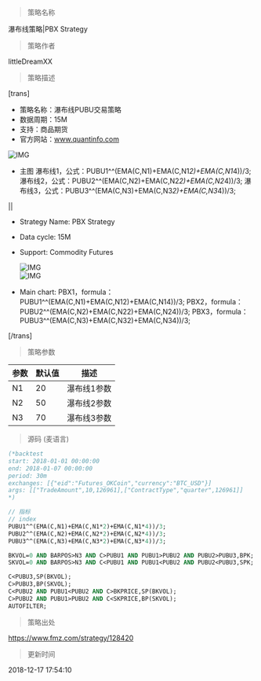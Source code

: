 
> 策略名称

瀑布线策略|PBX Strategy

> 策略作者

littleDreamXX

> 策略描述

[trans]
- 策略名称：瀑布线PUBU交易策略
- 数据周期：15M
- 支持：商品期货
- 官方网站：www.quantinfo.com

![IMG](https://www.fmz.com/upload/asset/3ba2dba0c6b01773b2c296438ff77d25.png)

- 主图
  瀑布线1，公式：PUBU1^^(EMA(C,N1)+EMA(C,N1*2)+EMA(C,N1*4))/3;
  瀑布线2，公式：PUBU2^^(EMA(C,N2)+EMA(C,N2*2)+EMA(C,N2*4))/3;
  瀑布线3，公式：PUBU3^^(EMA(C,N3)+EMA(C,N3*2)+EMA(C,N3*4))/3;

||

- Strategy Name: PBX Strategy
- Data cycle: 15M
- Support: Commodity Futures

  ![IMG](https://www.fmz.com/upload/asset/7a091a85a4f8af0a587ebd533b70145e.png)  
  ![IMG](https://www.fmz.com/upload/asset/151864a4e277271e6e9dce13515a0b4a.png) 

- Main chart:
  PBX1，formula：PUBU1^^(EMA(C,N1)+EMA(C,N12)+EMA(C,N14))/3;
  PBX2，formula：PUBU2^^(EMA(C,N2)+EMA(C,N22)+EMA(C,N24))/3;
  PBX3，formula：PUBU3^^(EMA(C,N3)+EMA(C,N32)+EMA(C,N34))/3;

[/trans]

> 策略参数



|参数|默认值|描述|
|----|----|----|
|N1|20|瀑布线1参数|PBX1 parameter|
|N2|50|瀑布线2参数|PBX2 parameter|
|N3|70|瀑布线3参数|PBX3 parameter|


> 源码 (麦语言)

``` pascal
(*backtest
start: 2018-01-01 00:00:00
end: 2018-01-07 00:00:00
period: 30m
exchanges: [{"eid":"Futures_OKCoin","currency":"BTC_USD"}]
args: [["TradeAmount",10,126961],["ContractType","quarter",126961]]
*)

// 指标
// index
PUBU1^^(EMA(C,N1)+EMA(C,N1*2)+EMA(C,N1*4))/3;
PUBU2^^(EMA(C,N2)+EMA(C,N2*2)+EMA(C,N2*4))/3;
PUBU3^^(EMA(C,N3)+EMA(C,N3*2)+EMA(C,N3*4))/3;

BKVOL=0 AND BARPOS>N3 AND C>PUBU1 AND PUBU1>PUBU2 AND PUBU2>PUBU3,BPK;
SKVOL=0 AND BARPOS>N3 AND C<PUBU1 AND PUBU1<PUBU2 AND PUBU2<PUBU3,SPK;

C<PUBU3,SP(BKVOL);
C>PUBU3,BP(SKVOL);
C<PUBU2 AND PUBU1<PUBU2 AND C>BKPRICE,SP(BKVOL);
C>PUBU2 AND PUBU1>PUBU2 AND C<SKPRICE,BP(SKVOL);
AUTOFILTER;
```

> 策略出处

https://www.fmz.com/strategy/128420

> 更新时间

2018-12-17 17:54:10

